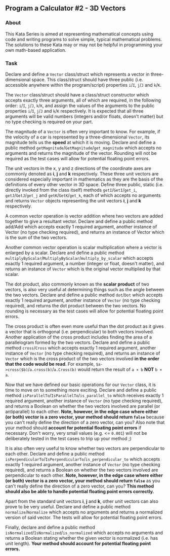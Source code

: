 ﻿## Program a Calculator #2 - 3D Vectors

### About
This Kata Series is aimed at representing mathematical concepts using code and writing programs to solve simple, typical mathematical problems. The solutions to these Kata may or may not be helpful in programming your own math-based application.

### Task
Declare and define a `Vector` class/struct which represents a vector in three-dimensional space. This class/struct should have three public (i.e. accessible anywhere within the program/script) properties `i`/`I`, `j`/`J` and `k`/`K`.

The `Vector` class/struct should have a class/struct constructor which accepts exactly three arguments, all of which are required, in the following order: `i`/`I`, `j`/`J`, `k`/`K`, and assign the values of the arguments to the public properties `i`/`I`, `j`/`J` and `k`/`K` respectively. It is expected that all three arguments will be valid numbers (integers and/or floats, doesn't matter) but no type checking is required on your part.

The magnitude of a `Vector` is often very important to know. For example, if the velocity of a car is represented by a three-dimensional `Vector`, its magnitude tells us the **speed** at which it is moving. Declare and define a public method `getMagnitude`/`GetMagnitude`/`get_magnitude` which accepts no arguments and returns the magnitude of the vector. Rounding will not be required as the test cases will allow for potential floating point errors.

The unit vectors in the x, y and z directions of the coordinate axes are commonly denoted as **i**, **j** and **k** respectively. These three unit vectors are considered especially important in mathematics as they are the basis of the definitions of every other vector in 3D space. Define three public, static (i.e. directly invoked from the class itself) methods `getI`/`GetI`/`get_i`, `getJ`/`GetJ`/`get_j` and `getK`/`GetK`/`get_k`, each of which accepts no arguments and returns `Vector` objects representing the unit vectors **i**, **j** and **k** respectively.

A common vector operation is vector addition where two vectors are added together to give a resultant vector. Declare and define a public method add/Add which accepts exactly 1 required argument, another instance of Vector (no type checking required), and returns an instance of Vector which is the sum of the two vectors.

Another common vector operation is scalar multiplication where a vector is enlarged by a scalar. Declare and define a public method `multiplyByScalar`/`MultiplyByScalar`/`multiply_by_scalar` which accepts exactly 1 required argument, a number (integer or float, doesn't matter), and returns an instance of `Vector` which is the original vector multiplied by that scalar.

The dot product, also commonly known as the **scalar product** of two vectors, is also very useful at determining things such as the angle between the two vectors. Declare and define a public method `dot`/`Dot` which accepts exactly 1 required argument, another instance of `Vector` (no type checking required), and returns the dot product between the two vectors. No rounding is necessary as the test cases will allow for potential floating point errors.

The cross product is often even more useful than the dot product as it gives a vector that is orthogonal (i.e. perpendicular) to both vectors involved. Another application of the cross product includes finding the area of a parallelogram formed by the two vectors. Declare and define a public method `cross`/`Cross` which accepts exactly 1 required argument, another instance of `Vector` (no type checking required), and returns an instance of `Vector` which is the cross product of the two vectors involved **in the order that the code would be read**. For example, `$a->cross($b)`/`a.cross(b)`/`a.Cross(b)` would return the result of `a × b` **NOT** `b × a`.

Now that we have defined our basic operations for our `Vector` class, it is time to move on to something more exciting. Declare and define a public method `isParallelTo`/`IsParallelTo`/`is_parallel_to` which receives exactly 1 required argument, another instance of `Vector` (no type checking required), and returns a Boolean on whether the two vectors involved are parallel (or antiparallel) to each other. **Note, however, in the edge case where either (or both) vector is a zero vector, your method should return `false`** because you can't really define the direction of a zero vector, can you? Also note that your method should **account for potential floating point errors** if necessary. Don't worry, very small values (e.g. <= `0.001`) will not be deliberately tested in the test cases to trip up your method ;)

It is also often very useful to know whether two vectors are perpendicular to each other. Declare and define a public method `isPerpendicularTo`/`IsPerpendicularTo`/`is_perpendicular_to` which accepts exactly 1 required argument, another instance of `Vector` (no type checking required), and returns a Boolean on whether the two vectors involved are perpendicular to each other. **Note, however, in the edge case where either (or both) vector is a zero vector, your method should return `false`** as you can't really define the direction of a zero vector, can you? **This method should also be able to handle potential floating point errors correctly.**

Apart from the standard unit vectors **i**, **j** and **k**, other unit vectors can also prove to be very useful. Declare and define a public method `normalize`/`Normalize` which accepts no arguments and returns a normalized version of said vector. The tests will allow for potential floating point errors.

Finally, declare and define a public method `isNormalized`/`IsNormalized`/`is_normalized` which accepts no arguments and returns a Boolean stating whether the given vector is normalized (i.e. has unit length). **Your method should account for potential floating point errors.**